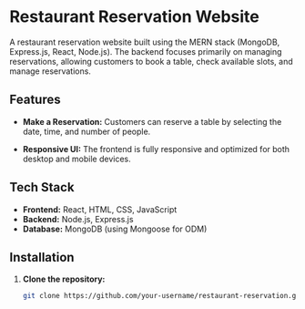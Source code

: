 # Restaurant Reservation Website

A restaurant reservation website built using the MERN stack (MongoDB, Express.js, React, Node.js). The backend focuses primarily on managing reservations, allowing customers to book a table, check available slots, and manage reservations.

## Features

- **Make a Reservation:** Customers can reserve a table by selecting the date, time, and number of people.

- **Responsive UI:** The frontend is fully responsive and optimized for both desktop and mobile devices.

## Tech Stack

- **Frontend:** React, HTML, CSS, JavaScript
- **Backend:** Node.js, Express.js
- **Database:** MongoDB (using Mongoose for ODM)

## Installation

1. **Clone the repository:**

   ```bash
   git clone https://github.com/your-username/restaurant-reservation.git
